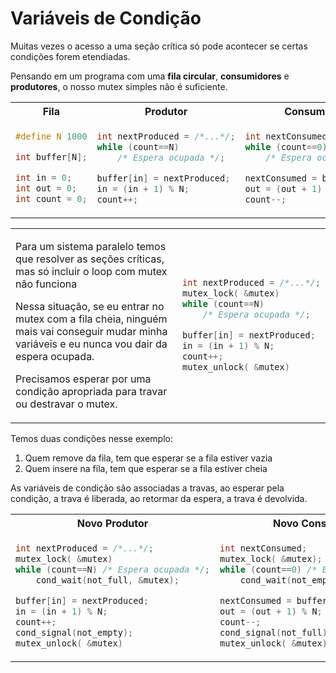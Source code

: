 # Variáveis de Condição

Muitas vezes o acesso a uma seção crítica só pode acontecer se certas condições forem etendiadas.

Pensando em um programa com uma **fila circular**, **consumidores** e **produtores**, o nosso mutex simples não é suficiente.


<table>
<tr>
    <th>Fila</th>
    <th>Produtor</th>
    <th>Consumidor</th>
</tr>
<tr>
<td>

```C
#define N 1000

int buffer[N];

int in = 0;
int out = 0;
int count = 0;
```

</td>
<td>

```C
int nextProduced = /*...*/;
while (count==N)
    /* Espera ocupada */;

buffer[in] = nextProduced;
in = (in + 1) % N;
count++;
```
</td>
<td>

```C
int nextConsumed;
while (count==0)
    /* Espera ocupada */;

nextConsumed = buffer[out];
out = (out + 1) % N;
count--;
```
</td>
</tr>
</table>

<table>
<td>

Para um sistema paralelo temos que resolver as seções críticas, mas só incluir o loop com mutex não funciona

Nessa situação, se eu entrar no mutex com a fila cheia, ninguém mais vai conseguir mudar minha variáveis e eu nunca vou dair da espera ocupada.

Precisamos esperar por uma condição apropriada para travar ou destravar o mutex.

</td>
<td>

```C
int nextProduced = /*...*/;
mutex_lock( &mutex)
while (count==N)
    /* Espera ocupada */;

buffer[in] = nextProduced;
in = (in + 1) % N;
count++;
mutex_unlock( &mutex)
```

</td>
</table>


Temos duas condições nesse exemplo:
1. Quem remove da fila, tem que esperar se a fila estiver vazia
2. Quem insere na fila, tem que esperar se a fila estiver cheia

As variáveis de condição são associadas a travas, ao esperar pela condição, a trava é liberada, ao retormar da espera, a trava é devolvida.

<table>

<tr>
<th>
Novo Produtor
</th>
<th>
Novo Consumidor
</th>

</tr>

<tr>

<td>

```C
int nextProduced = /*...*/;
mutex_lock( &mutex)
while (count==N) /* Espera ocupada */;
    cond_wait(not_full, &mutex);

buffer[in] = nextProduced;
in = (in + 1) % N;
count++;
cond_signal(not_empty);
mutex_unlock( &mutex)
```

</td>

<td>

```C
int nextConsumed;
mutex_lock( &mutex);
while (count==0) /* Espera ocupada */;
    cond_wait(not_empty, &mutex);

nextConsumed = buffer[out];
out = (out + 1) % N;
count--;
cond_signal(not_full); 
mutex_unlock( &mutex)
```

</td>
</tr>

</table>


